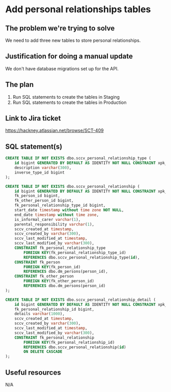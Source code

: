# Add personal relationships tables

## The problem we're trying to solve

We need to add three new tables to store personal relationships.

## Justification for doing a manual update

We don't have database migrations set up for the API.

## The plan

1. Run SQL statements to create the tables in Staging
2. Run SQL statements to create the tables in Production

## Link to Jira ticket

https://hackney.atlassian.net/browse/SCT-409

## SQL statement(s)

```sql
CREATE TABLE IF NOT EXISTS dbo.sccv_personal_relationship_type (
    id bigint GENERATED BY DEFAULT AS IDENTITY NOT NULL CONSTRAINT xpk_personal_relationship_type PRIMARY KEY,
    description varchar(300),
    inverse_type_id bigint
);

CREATE TABLE IF NOT EXISTS dbo.sccv_personal_relationship (
    id bigint GENERATED BY DEFAULT AS IDENTITY NOT NULL CONSTRAINT xpk_personal_relationship PRIMARY KEY,
    fk_person_id bigint,
    fk_other_person_id bigint,
    fk_personal_relationship_type_id bigint,
    start_date timestamp without time zone NOT NULL,
    end_date timestamp without time zone,
    is_informal_carer varchar(1),
    parental_responsibility varchar(1),
    sccv_created_at timestamp,
    sccv_created_by varchar(300),
    sccv_last_modified_at timestamp,
    sccv_last_modified_by varchar(300),
    CONSTRAINT fk_personal_relationship_type
        FOREIGN KEY(fk_personal_relationship_type_id)
        REFERENCES dbo.sccv_personal_relationship_type(id),
    CONSTRAINT fk_person
        FOREIGN KEY(fk_person_id)
        REFERENCES dbo.dm_persons(person_id),
    CONSTRAINT fk_other_person
        FOREIGN KEY(fk_other_person_id)
        REFERENCES dbo.dm_persons(person_id)
);

CREATE TABLE IF NOT EXISTS dbo.sccv_personal_relationship_detail (
    id bigint GENERATED BY DEFAULT AS IDENTITY NOT NULL CONSTRAINT xpk_personal_relationship_detail PRIMARY KEY,
    fk_personal_relationship_id bigint,
    details varchar(1000),
    sccv_created_at timestamp,
    sccv_created_by varchar(300),
    sccv_last_modified_at timestamp,
    sccv_last_modified_by varchar(300),
    CONSTRAINT fk_personal_relationship
        FOREIGN KEY(fk_personal_relationship_id)
        REFERENCES dbo.sccv_personal_relationship(id)
        ON DELETE CASCADE
);
```

## Useful resources

N/A
